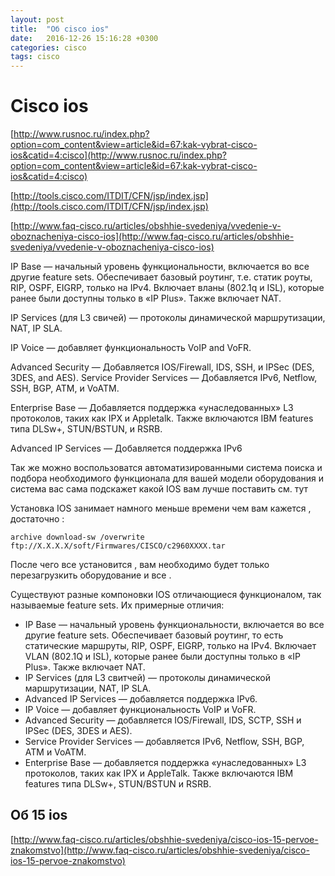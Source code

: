 ```yaml
---
layout: post
title:  "Об сisco ios"
date:   2016-12-26 15:16:28 +0300
categories: cisco
tags: cisco
---
```


# Cisco ios
[http://www.rusnoc.ru/index.php?option=com_content&view=article&id=67:kak-vybrat-cisco-ios&catid=4:cisco](http://www.rusnoc.ru/index.php?option=com_content&view=article&id=67:kak-vybrat-cisco-ios&catid=4:cisco)

[http://tools.cisco.com/ITDIT/CFN/jsp/index.jsp](http://tools.cisco.com/ITDIT/CFN/jsp/index.jsp)

[http://www.faq-cisco.ru/articles/obshhie-svedeniya/vvedenie-v-oboznacheniya-cisco-ios](http://www.faq-cisco.ru/articles/obshhie-svedeniya/vvedenie-v-oboznacheniya-cisco-ios)

IP Base — начальный уровень функциональности, включается во все другие feature sets. Обеспечивает базовый роутинг, т.е. статик роуты, RIP, OSPF, EIGRP, только на IPv4. Включает вланы (802.1q и ISL), которые ранее были доступны только в «IP Plus». Также включает NAT.

IP Services (для L3 свичей) — протоколы динамической маршрутизации, NAT, IP SLA.

 
IP Voice — добавляет функциональность VoIP and VoFR.


Advanced Security — Добавляется IOS/Firewall, IDS, SSH, и IPSec (DES, 3DES, and AES).
Service Provider Services — Добавляется IPv6, Netflow, SSH, BGP, ATM, и VoATM.


Enterprise Base — Добавляется поддержка «унаследованных» L3 протоколов, таких как IPX и Appletalk. Также включаются IBM features типа DLSw+, STUN/BSTUN, и RSRB.


Advanced IP Services — Добавляется поддержка IPv6


Так же можно воспользоватся автоматизированными система поиска и подбора необходимого функционала  для вашей модели оборудования и система вас сама подскажет какой IOS вам лучше поставить см. тут

 

Установка IOS занимает намного меньше времени чем вам кажется , достаточно :

```
archive download-sw /overwrite ftp://X.X.X.X/soft/Firmwares/CISCO/c2960XXXX.tar
```

После чего все установится , вам необходимо будет только перезагрузкить оборудование и все .




Существуют разные компоновки IOS отличающиеся функционалом, так называемые feature sets. Их примерные отличия:

*    IP Base — начальный уровень функциональности, включается во все другие feature sets. Обеспечивает базовый роутинг, то есть статические маршруты, RIP, OSPF, EIGRP, только на IPv4. Включает VLAN (802.1Q и ISL), которые ранее были доступны только в «IP Plus». Также включает NAT.
*    IP Services (для L3 свитчей) — протоколы динамической маршрутизации, NAT, IP SLA.
*    Advanced IP Services — добавляется поддержка IPv6.
*    IP Voice — добавляет функциональность VoIP и VoFR.
*    Advanced Security — добавляется IOS/Firewall, IDS, SCTP, SSH и IPSec (DES, 3DES и AES).
*    Service Provider Services — добавляется IPv6, Netflow, SSH, BGP, ATM и VoATM.
*    Enterprise Base — добавляется поддержка «унаследованных» L3 протоколов, таких как IPX и AppleTalk. Также включаются IBM features типа DLSw+, STUN/BSTUN и RSRB.




## Об 15 ios

[http://www.faq-cisco.ru/articles/obshhie-svedeniya/cisco-ios-15-pervoe-znakomstvo](http://www.faq-cisco.ru/articles/obshhie-svedeniya/cisco-ios-15-pervoe-znakomstvo)